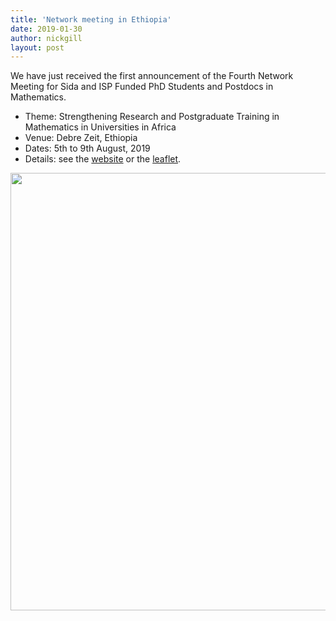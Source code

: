 ```yaml
---
title: 'Network meeting in Ethiopia'
date: 2019-01-30
author: nickgill
layout: post
---
```


We have just received the first announcement of the Fourth Network Meeting for Sida and ISP Funded PhD Students and Postdocs in Mathematics.

 - Theme: Strengthening Research and Postgraduate Training in Mathematics in Universities in Africa
 - Venue: Debre Zeit, Ethiopia
 - Dates: 5th to 9th August, 2019
 - Details: see the <a href = "https://liu.se/en/article/fourth-network-meeting-sida-isp-2019">website</a> or the <a href = "/emscdc/isp_east_africa.pdf">leaflet</a>.

<img src="/emscdc/isp_east_africa.jpg" width=700>
